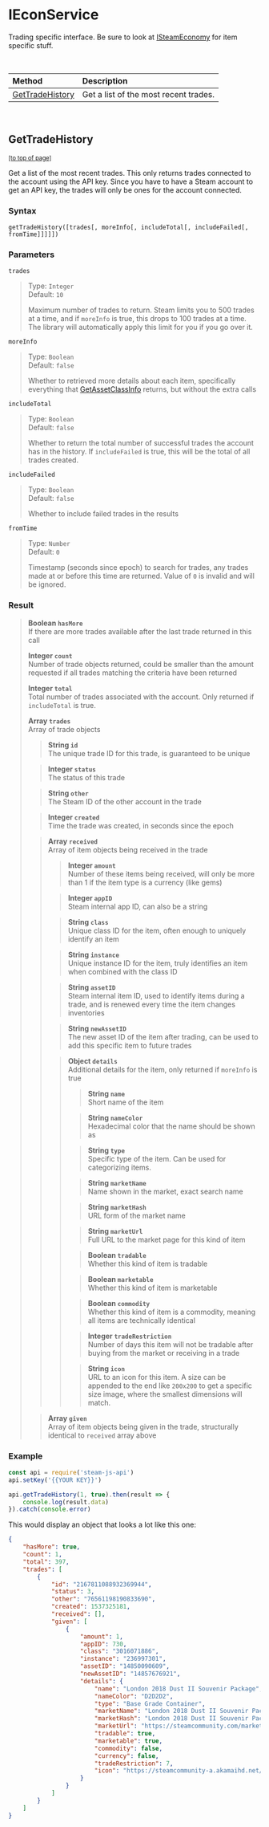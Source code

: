 # IEconService

Trading specific interface. Be sure to look at [ISteamEconomy](ISteamEconomy) for item specific stuff.

<br />

| Method | Description |
| :--- | :--- |
| [GetTradeHistory](#GetTradeHistory) | Get a list of the most recent trades. |

<br />

## GetTradeHistory
<sub>[[to top of page]](#IEconService)</sub>

Get a list of the most recent trades. This only returns trades connected to the account using the API key. Since you have to have a Steam account to get an API key, the trades will only be ones for the account connected.
### Syntax
`getTradeHistory([trades[, moreInfo[, includeTotal[, includeFailed[, fromTime]]]]])`
### Parameters

`trades`
> Type: `Integer`  
> Default: `10`  
>  
> Maximum number of trades to return. Steam limits you to 500 trades at a time, and if `moreInfo` is true, this drops to 100 trades at a time. The library will automatically apply this limit for you if you go over it.

`moreInfo`
> Type: `Boolean`  
> Default: `false`  
>  
> Whether to retrieved more details about each item, specifically everything that [GetAssetClassInfo](ISteamEconomy#GetAssetClassInfo) returns, but without the extra calls

`includeTotal`
> Type: `Boolean`  
> Default: `false`  
>  
> Whether to return the total number of successful trades the account has in the history. If `includeFailed` is true, this will be the total of all trades created.

`includeFailed`
> Type: `Boolean`  
> Default: `false`  
>  
> Whether to include failed trades in the results

`fromTime`
> Type: `Number`  
> Default: `0`  
>  
> Timestamp (seconds since epoch) to search for trades, any trades made at or before this time are returned. Value of `0` is invalid and will be ignored.


### Result

> **Boolean `hasMore`**  
> If there are more trades available after the last trade returned in this call  
>
> **Integer `count`**  
> Number of trade objects returned, could be smaller than the amount requested if all trades matching the criteria have been returned  
>
> **Integer `total`**  
> Total number of trades associated with the account. Only returned if `includeTotal` is true.  
>
> **Array `trades`**  
> Array of trade objects  
>> **String `id`**  
>> The unique trade ID for this trade, is guaranteed to be unique  
>
>> **Integer `status`**  
>> The status of this trade  
>
>> **String `other`**  
>> The Steam ID of the other account in the trade  
>
>> **Integer `created`**  
>> Time the trade was created, in seconds since the epoch  
>
>> **Array `received`**  
>> Array of item objects being received in the trade  
>>> **Integer `amount`**  
>>> Number of these items being received, will only be more than 1 if the item type is a currency (like gems)  
>>
>>> **Integer `appID`**  
>>> Steam internal app ID, can also be a string  
>>
>>> **String `class`**  
>>> Unique class ID for the item, often enough to uniquely identify an item  
>>
>>> **String `instance`**  
>>> Unique instance ID for the item, truly identifies an item when combined with the class ID  
>>
>>> **String `assetID`**  
>>> Steam internal item ID, used to identify items during a trade, and is renewed every time the item changes inventories  
>>
>>> **String `newAssetID`**  
>>> The new asset ID of the item after trading, can be used to add this specific item to future trades  
>>
>>> **Object `details`**  
>>> Additional details for the item, only returned if `moreInfo` is true  
>>>> **String `name`**  
>>>> Short name of the item  
>>>
>>>> **String `nameColor`**  
>>>> Hexadecimal color that the name should be shown as  
>>>
>>>> **String `type`**  
>>>> Specific type of the item. Can be used for categorizing items.  
>>>
>>>> **String `marketName`**  
>>>> Name shown in the market, exact search name  
>>>
>>>> **String `marketHash`**  
>>>> URL form of the market name  
>>>
>>>> **String `marketUrl`**  
>>>> Full URL to the market page for this kind of item  
>>>
>>>> **Boolean `tradable`**  
>>>> Whether this kind of item is tradable  
>>>
>>>> **Boolean `marketable`**  
>>>> Whether this kind of item is marketable  
>>>
>>>> **Boolean `commodity`**  
>>>> Whether this kind of item is a commodity, meaning all items are technically identical  
>>>
>>>> **Integer `tradeRestriction`**  
>>>> Number of days this item will not be tradable after buying from the market or receiving in a trade  
>>>
>>>> **String `icon`**  
>>>> URL to an icon for this item. A size can be appended to the end like `200x200` to get a specific size image, where the smallest dimensions will match.  
>
>> **Array `given`**  
>> Array of item objects being given in the trade, structurally identical to `received` array above  

### Example

```javascript
const api = require('steam-js-api')
api.setKey('{{YOUR KEY}}')

api.getTradeHistory(1, true).then(result => {
    console.log(result.data)
}).catch(console.error)
```

This would display an object that looks a lot like this one:

```json
{
    "hasMore": true,
    "count": 1,
    "total": 397,
    "trades": [
        {
            "id": "2167811088932369944",
            "status": 3,
            "other": "76561198190833690",
            "created": 1537325181,
            "received": [],
            "given": [
                {
                    "amount": 1,
                    "appID": 730,
                    "class": "3016071886",
                    "instance": "236997301",
                    "assetID": "14850090609",
                    "newAssetID": "14857676921",
                    "details": {
                        "name": "London 2018 Dust II Souvenir Package",
                        "nameColor": "D2D2D2",
                        "type": "Base Grade Container",
                        "marketName": "London 2018 Dust II Souvenir Package",
                        "marketHash": "London 2018 Dust II Souvenir Package",
                        "marketUrl": "https://steamcommunity.com/market/listings/730/London 2018 Dust II Souvenir Package",
                        "tradable": true,
                        "marketable": true,
                        "commodity": false,
                        "currency": false,
                        "tradeRestriction": 7,
                        "icon": "https://steamcommunity-a.akamaihd.net/economy/image/-9a81dlWLwJ2UUGcVs_nsVtzdOEdtWwKGZZLQHTxDZ7I56KU0Zwwo4NUX4oFJZEHLbXU5A1PIYQNqhpOSV-fRPasw8rsX1J6IQtZ5Or0czhwwfzFfgJG6eOygZOfxbmlN7qGzzpV7MMj2u3Hod2i3VewqhI5Nzryd4KQIQc5ZQmD-gfswbzum9bi61mnJtm8/"
                    }
                }
            ]
        }
    ]
}
```

